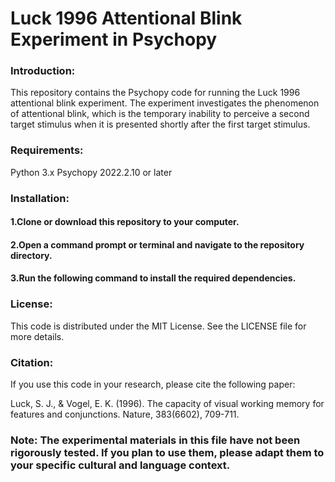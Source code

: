 # Luck 1996 Attentional Blink Experiment in Psychopy

### Introduction:

This repository contains the Psychopy code for running the Luck 1996 attentional blink experiment. The experiment investigates the phenomenon of attentional blink, which is the temporary inability to perceive a second target stimulus when it is presented shortly after the first target stimulus.

### Requirements:

Python 3.x
Psychopy 2022.2.10 or later

### Installation:
#### 1.Clone or download this repository to your computer.
#### 2.Open a command prompt or terminal and navigate to the repository directory.
#### 3.Run the following command to install the required dependencies.


### License:

This code is distributed under the MIT License. See the LICENSE file for more details.

### Citation:

If you use this code in your research, please cite the following paper:

Luck, S. J., & Vogel, E. K. (1996). The capacity of visual working memory for features and conjunctions. Nature, 383(6602), 709-711.

### Note: The experimental materials in this file have not been rigorously tested. If you plan to use them, please adapt them to your specific cultural and language context.

